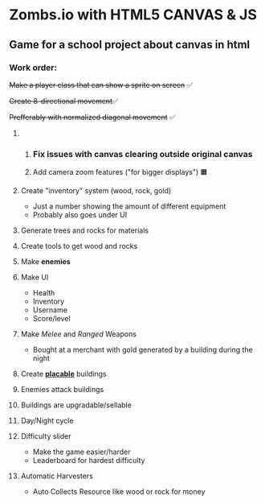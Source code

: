 ﻿# Zombs.io with HTML5 CANVAS & JS
## Game for a school project about canvas in html
### Work order:

~~Make a player class that can show a sprite on screen~~ ✅

~~Create 8-directional movement~~✅

~~Prefferably with normalized diagonal movement~~ ✅
1. 1. ### Fix issues with canvas clearing outside original canvas  

    1. Add camera zoom features ("for bigger displays") 🟧

1. Create "inventory" system (wood, rock, gold)
    - Just a number showing the amount of different equipment
    - Probably also goes under UI 

1. Generate trees and rocks for materials

1. Create tools to get wood and rocks 

1. Make <b>enemies</b>

1. Make UI 
    - Health
    - Inventory
    - Username
    - Score/level


1. Make _Melee_ and _Ranged_ Weapons
    - Bought at a merchant with gold generated by a building during the night

1. Create <b><u>placable</u></b> buildings 

1. Enemies attack buildings 

1. Buildings are upgradable/sellable

1. Day/Night cycle 

1. Difficulty slider
    - Make the game easier/harder
    - Leaderboard for hardest difficulty 

1. Automatic Harvesters
    - Auto Collects Resource like wood or rock for money
